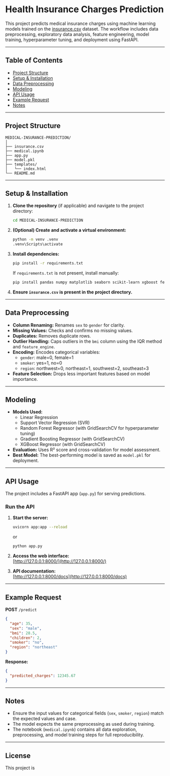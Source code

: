 # Health Insurance Charges Prediction

This project predicts medical insurance charges using machine learning models trained on the [insurance.csv](insurance.csv) dataset. The workflow includes data preprocessing, exploratory data analysis, feature engineering, model training, hyperparameter tuning, and deployment using FastAPI.

---

## Table of Contents

- [Project Structure](#project-structure)
- [Setup & Installation](#setup--installation)
- [Data Preprocessing](#data-preprocessing)
- [Modeling](#modeling)
- [API Usage](#api-usage)
- [Example Request](#example-request)
- [Notes](#notes)

---

## Project Structure

```
MEDICAL-INSURANCE-PREDICTION/
│
├── insurance.csv
├── medical.ipynb
├── app.py
├── model.pkl
├── templates/
│   └── index.html
└── README.md
```

---

## Setup & Installation

1. **Clone the repository** (if applicable) and navigate to the project directory:
    ```sh
    cd MEDICAL-INSURANCE-PREDICTION
    ```

2. **(Optional) Create and activate a virtual environment:**
    ```sh
    python -m venv .venv
    .venv\Scripts\activate
    ```

3. **Install dependencies:**
    ```sh
    pip install -r requirements.txt
    ```
    If `requirements.txt` is not present, install manually:
    ```sh
    pip install pandas numpy matplotlib seaborn scikit-learn xgboost feature_engine fastapi uvicorn jinja2
    ```

4. **Ensure `insurance.csv` is present in the project directory.**

---

## Data Preprocessing

- **Column Renaming:** Renames `sex` to `gender` for clarity.
- **Missing Values:** Checks and confirms no missing values.
- **Duplicates:** Removes duplicate rows.
- **Outlier Handling:** Caps outliers in the `bmi` column using the IQR method and `feature_engine`.
- **Encoding:** Encodes categorical variables:
    - `gender`: male=0, female=1
    - `smoker`: yes=1, no=0
    - `region`: northwest=0, northeast=1, southwest=2, southeast=3
- **Feature Selection:** Drops less important features based on model importance.

---

## Modeling

- **Models Used:**
    - Linear Regression
    - Support Vector Regression (SVR)
    - Random Forest Regressor (with GridSearchCV for hyperparameter tuning)
    - Gradient Boosting Regressor (with GridSearchCV)
    - XGBoost Regressor (with GridSearchCV)
- **Evaluation:** Uses R² score and cross-validation for model assessment.
- **Best Model:** The best-performing model is saved as `model.pkl` for deployment.

---

## API Usage

The project includes a FastAPI app (`app.py`) for serving predictions.

### **Run the API**

1. **Start the server:**
    ```sh
    uvicorn app:app --reload
    ```
    or
    ```sh
    python app.py
    ```

2. **Access the web interface:**  
   [http://127.0.0.1:8000/](http://127.0.0.1:8000/)

3. **API documentation:**  
   [http://127.0.0.1:8000/docs](http://127.0.0.1:8000/docs)

---

## Example Request

**POST** `/predict`

```json
{
  "age": 35,
  "sex": "male",
  "bmi": 28.5,
  "children": 2,
  "smoker": "no",
  "region": "northeast"
}
```

**Response:**
```json
{
  "predicted_charges": 12345.67
}
```

---

## Notes

- Ensure the input values for categorical fields (`sex`, `smoker`, `region`) match the expected values and case.
- The model expects the same preprocessing as used during training.
- The notebook (`medical.ipynb`) contains all data exploration, preprocessing, and model training steps for full reproducibility.

---

## License

This project is
